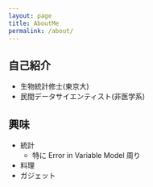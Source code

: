 ```yaml
---
layout: page
title: AboutMe
permalink: /about/
---
```



##  自己紹介
- 生物統計修士(東京大)
- 民間データサイエンティスト(非医学系)


## 興味
- 統計
  - 特に Error in Variable Model 周り
- 料理
- ガジェット


